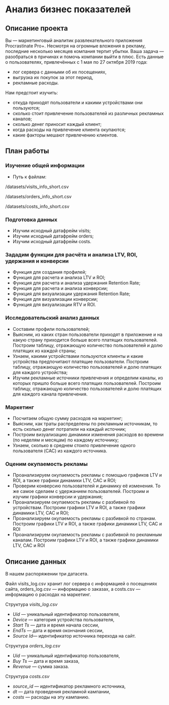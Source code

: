 # Анализ бизнес показателей

## Описание проекта
Вы — маркетинговый аналитик развлекательного приложения Procrastinate Pro+. Несмотря на огромные вложения в рекламу, последние несколько месяцев компания терпит убытки. Ваша задача — разобраться в причинах и помочь компании выйти в плюс. Есть данные о пользователях, привлечённых с 1 мая по 27 октября 2019 года:

- лог сервера с данными об их посещениях,
- выгрузка их покупок за этот период,
- рекламные расходы.

Нам предстоит изучить:
- откуда приходят пользователи и какими устройствами они пользуются;
- сколько стоит привлечение пользователей из различных рекламных каналов;
- сколько денег приносит каждый клиент;
- когда расходы на привлечение клиента окупаются;
- какие факторы мешают привлечению клиентов.

## План работы

### Изучение общей информации
* Путь к файлам: 

/datasets/visits_info_short.csv

/datasets/orders_info_short.csv

/datasets/costs_info_short.csv

### Подготовка данных
* Изучим исходный датафрейм visits;
* Изучим исходный датафрейм orders;
* Изучим исходный датафрейм costs.

### Зададим функции для расчёта и анализа LTV, ROI, удержания и конверсии
* Функция для создания профилей;
* Функция для расчета и анализа LTV и ROI;
* Функция для расчета и анализа удержания Retention Rate;
* Функция для расчета и анализа конверсии;
* Функция для визуализации удержания Retention Rate;
* Функция для визуализации конверсии;
* Функция для визуализации RTV и ROI.

### Исследовательский анализ данных
* Составим профили пользователей;
* Выясним, из каких стран пользователи приходят в приложение и на какую страну приходится больше всего платящих пользователей. Построим таблицу, отражающую количество пользователей и долю платящих из каждой страны;
* Узнаем, какими устройствами пользуются клиенты и какие устройства предпочитают платящие пользователи. Построим таблицу, отражающую количество пользователей и долю платящих для каждого устройства;
* Изучим рекламные источники привлечения и определим каналы, из которых пришло больше всего платящих пользователей. Построим таблицу, отражающую количество пользователей и долю платящих для каждого канала привлечения.

### Маркетинг
* Посчитаем общую сумму расходов на маркетинг;
* Выясним, как траты распределены по рекламным источникам, то есть сколько денег потратили на каждый источник;
* Построим визуализацию динамики изменения расходов во времени (по неделям и месяцам) по каждому источнику;
* Узнаем, сколько в среднем стоило привлечение одного пользователя (CAC) из каждого источника.

### Оценим окупаемость рекламы
* Проанализируем окупаемость рекламы c помощью графиков LTV и ROI, а также графики динамики LTV, CAC и ROI;
* Проверим конверсию пользователей и динамику её изменения. То же самое сделаем с удержанием пользователей. Построим и изучим графики конверсии и удержания;
* Проанализируем окупаемость рекламы с разбивкой по устройствам. Построим графики LTV и ROI, а также графики динамики LTV, CAC и ROI;
* Проанализируем окупаемость рекламы с разбивкой по странам. Построим графики LTV и ROI, а также графики динамики LTV, CAC и ROI
* Проанализируем окупаемость рекламы с разбивкой по рекламным каналам. Построим графики LTV и ROI, а также графики динамики LTV, CAC и ROI

## **Описание данных**
В нашем распоряжении три датасета.

Файл visits_log.csv хранит лог сервера с информацией о посещениях сайта, orders_log.csv — информацию о заказах, а costs.csv — информацию о расходах на маркетинг.

Структура *visits_log.csv*
- *Uid* — уникальный идентификатор пользователя,
- *Device* — категория устройства пользователя,
- *Start Ts* — дата и время начала сессии,
- *EndTs* — дата и время окончания сессии,
- *Source Id*— идентификатор источника перехода на сайт.

Структура *orders_log.csv*
- *Uid* — уникальный идентификатор пользователя,
- *Buy Ts* — дата и время заказа,
- *Revenue* — сумма заказа.

Структура *costs.csv*
- *source_id* — идентификатор рекламного источника,
- *dt* — дата проведения рекламной кампании,
- *costs* — расходы на эту кампанию.

